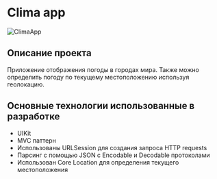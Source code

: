 
#  Clima app

![ClimaApp](https://user-images.githubusercontent.com/108031144/228788066-08f29da7-bfa9-4fe5-b118-b2e644d3d9ac.gif)

## Описание проекта

Приложение отображения погоды в городах мира. Также можно определить погоду по текущему местоположению используя геолокацию.

## Основные технологии использованные в разработке

* UIKit
* MVC паттерн
* Использованы URLSession для создания запроса HTTP requests
* Парсинг с помощью JSON с Encodable и Decodable протоколами 
* Использован Core Location для определения текущего местоположения
